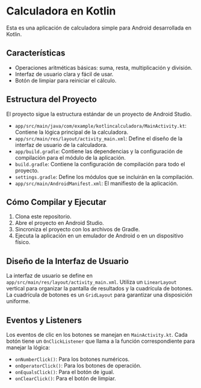 # Calculadora en Kotlin

Esta es una aplicación de calculadora simple para Android desarrollada en Kotlin.

## Características

*   Operaciones aritméticas básicas: suma, resta, multiplicación y división.
*   Interfaz de usuario clara y fácil de usar.
*   Botón de limpiar para reiniciar el cálculo.

## Estructura del Proyecto

El proyecto sigue la estructura estándar de un proyecto de Android Studio.

*   `app/src/main/java/com/example/kotlincalculadora/MainActivity.kt`: Contiene la lógica principal de la calculadora.
*   `app/src/main/res/layout/activity_main.xml`: Define el diseño de la interfaz de usuario de la calculadora.
*   `app/build.gradle`: Contiene las dependencias y la configuración de compilación para el módulo de la aplicación.
*   `build.gradle`: Contiene la configuración de compilación para todo el proyecto.
*   `settings.gradle`: Define los módulos que se incluirán en la compilación.
*   `app/src/main/AndroidManifest.xml`: El manifiesto de la aplicación.

## Cómo Compilar y Ejecutar

1.  Clona este repositorio.
2.  Abre el proyecto en Android Studio.
3.  Sincroniza el proyecto con los archivos de Gradle.
4.  Ejecuta la aplicación en un emulador de Android o en un dispositivo físico.

## Diseño de la Interfaz de Usuario

La interfaz de usuario se define en `app/src/main/res/layout/activity_main.xml`. Utiliza un `LinearLayout` vertical para organizar la pantalla de resultados y la cuadrícula de botones. La cuadrícula de botones es un `GridLayout` para garantizar una disposición uniforme.

## Eventos y Listeners

Los eventos de clic en los botones se manejan en `MainActivity.kt`. Cada botón tiene un `OnClickListener` que llama a la función correspondiente para manejar la lógica:

*   `onNumberClick()`: Para los botones numéricos.
*   `onOperatorClick()`: Para los botones de operación.
*   `onEqualsClick()`: Para el botón de igual.
*   `onClearClick()`: Para el botón de limpiar.
